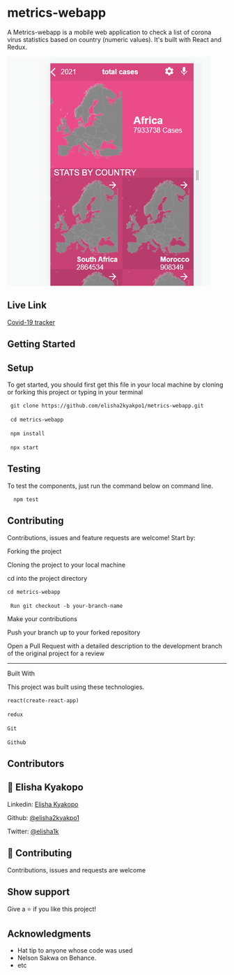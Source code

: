 
# metrics-webapp
A Metrics-webapp is a mobile web application to check a list of corona virus statistics based on country (numeric values). It's built with React and Redux.

![Metrics](/src/assets/metrics.png)

## Live Link
[Covid-19 tracker]()

## Getting Started

## Setup

To get started, you should first get this file in your local machine by cloning or forking this project or typing in your terminal
```
 git clone https://github.com/elisha2kyakpo1/metrics-webapp.git

 cd metrics-webapp

 npm install

 npx start
```

## Testing
To test the components, just run the command below on command line.
```
  npm test
```

## Contributing

Contributions, issues and feature requests are welcome! Start by:

Forking the project

Cloning the project to your local machine

cd into the project directory

```
cd metrics-webapp

 Run git checkout -b your-branch-name
```

Make your contributions

Push your branch up to your forked repository

Open a Pull Request with a detailed description to the development branch of the original project for a review

---

Built With

This project was built using these technologies.

```
react(create-react-app)

redux

Git

Github
```

## Contributors

## 👤 **Elisha Kyakopo**

  Linkedin: [Elisha Kyakopo](https://www.linkedin.com/in/elisha-kyakopo/)

  Github: [@elisha2kyakpo1](https://github.com/elisha2kyakpo1)

  Twitter: [@elisha1k](https://twitter.com/Elisha1k)

## 🤝 Contributing

Contributions, issues and requests are welcome

## Show support


Give a ⭐️ if you like this project!

## Acknowledgments

- Hat tip to anyone whose code was used
- Nelson Sakwa on Behance.
- etc